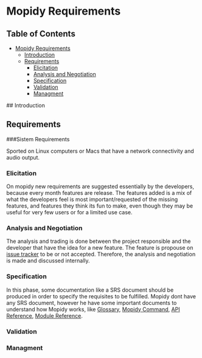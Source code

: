 # Mopidy Requirements

## Table of Contents
* [Mopidy Requirements](#mopidy-requirements)
    * [Introduction](#intro)
    * [Requirements](#requirements)
        * [Elicitation](#elicitation)
        * [Analysis and Negotiation](#analysis-and-negotiation)
        * [Specification](#specification)
        * [Validation](#validation)
        * [Managment](#managment)

<div id='intro'/>
## Introduction

## Requirements

###Sistem Requirements

Sported on Linux computers or Macs that have a network connectivity and audio output.

### Elicitation

On mopidy new requirements are suggested essentially by the developers, because every month features are release. The features added is a mix of what the developers feel is most important/requested of the missing features, and features they think its fun to make, even though they may be useful for very few users or for a limited use case.

### Analysis and Negotiation

The analysis and trading is done between the project responsible and the developer that have the idea for a new feature. 
The feature is propouse on [issue tracker](https://github.com/mopidy/mopidy/issues) to be or not accepted. Therefore, the analysis and negotiation is made and discussed internally.

### Specification

In this phase, some documentation like a SRS document should be produced in order to specify the requisites to be fulfilled. Mopidy dont have any SRS document, however he have some important documents to understand how Mopidy works, like [Glossary](https://mopidy.readthedocs.org/en/latest/glossary/), [Mopidy Command](https://mopidy.readthedocs.org/en/latest/command/), [API Reference](https://mopidy.readthedocs.org/en/latest/api/), [Module Reference](https://mopidy.readthedocs.org/en/latest/modules/).

### Validation

### Managment











